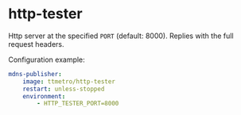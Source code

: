 # http-tester

Http server at the specified `PORT` (default: 8000). Replies with the full request headers.

Configuration example:

```yaml
mdns-publisher:
    image: ttmetro/http-tester
    restart: unless-stopped
    environment:
        - HTTP_TESTER_PORT=8000
```
